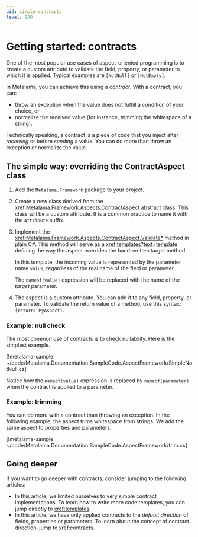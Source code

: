 ```yaml
---
uid: simple-contracts
level: 200
---
```


# Getting started: contracts

One of the most popular use cases of aspect-oriented programming is to create a custom attribute to validate the field, property, or parameter to which it is applied. Typical examples are `[NotNull]` or `[NotEmpty]`.

In Metalama, you can achieve this using a _contract_. With a contract, you can:

* throw an exception when the value does not fulfill a condition of your choice, or
* normalize the received value (for instance, trimming the whitespace of a string).

Technically speaking, a contract is a piece of code that you inject after _receiving_ or before _sending_ a value. You can do more than throw an exception or normalize the value.


## The simple way: overriding the ContractAspect class

1. Add the `Metalama.Framework` package to your project.

2. Create a new class derived from the <xref:Metalama.Framework.Aspects.ContractAspect> abstract class. This class will be a custom attribute. It is a common practice to name it with the `Attribute` suffix.


3. Implement the <xref:Metalama.Framework.Aspects.ContractAspect.Validate*> method in plain C#. This method will serve as a <xref:templates?text=template> defining the way the aspect overrides the hand-written target method.

    In this template, the incoming value is represented by the parameter name `value`, regardless of the real name of the field or parameter.

    The `nameof(value)` expression will be replaced with the name of the _target_ parameter.


4. The aspect is a custom attribute. You can add it to any field, property, or parameter. To validate the return value of a method, use this syntax: `[return: MyAspect]`.


### Example: null check

The most common use of contracts is to check nullability. Here is the simplest example.

[!metalama-sample  ~/code/Metalama.Documentation.SampleCode.AspectFramework/SimpleNotNull.cs]

Notice how the `nameof(value)` expression is replaced by `nameof(parameter)` when the contract is applied to a parameter.

### Example: trimming

You can do more with a contract than throwing an exception. In the following example, the aspect trims whitespace from strings. We add the same aspect to properties and parameters.

[!metalama-sample  ~/code/Metalama.Documentation.SampleCode.AspectFramework/trim.cs]

## Going deeper

If you want to go deeper with contracts, consider jumping to the following articles:

* In this article, we limited ourselves to very simple contract implementations. To learn how to write more code templates, you can jump directly to <xref:templates>.
* In this article, we have only applied contracts to the _default direction_ of fields, properties or parameters. To learn about the concept of contract direction, jump to <xref:contracts>.
